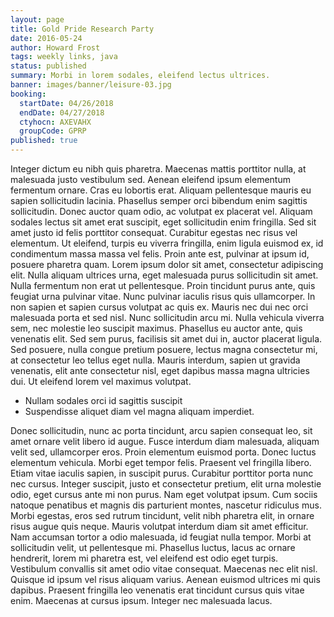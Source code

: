 ```yaml
---
layout: page
title: Gold Pride Research Party
date: 2016-05-24
author: Howard Frost
tags: weekly links, java
status: published
summary: Morbi in lorem sodales, eleifend lectus ultrices.
banner: images/banner/leisure-03.jpg
booking:
  startDate: 04/26/2018
  endDate: 04/27/2018
  ctyhocn: AXEVAHX
  groupCode: GPRP
published: true
---
```

Integer dictum eu nibh quis pharetra. Maecenas mattis porttitor nulla, at malesuada justo vestibulum sed. Aenean eleifend ipsum elementum fermentum ornare. Cras eu lobortis erat. Aliquam pellentesque mauris eu sapien sollicitudin lacinia. Phasellus semper orci bibendum enim sagittis sollicitudin. Donec auctor quam odio, ac volutpat ex placerat vel. Aliquam sodales lectus sit amet erat suscipit, eget sollicitudin enim fringilla. Sed sit amet justo id felis porttitor consequat. Curabitur egestas nec risus vel elementum. Ut eleifend, turpis eu viverra fringilla, enim ligula euismod ex, id condimentum massa massa vel felis. Proin ante est, pulvinar at ipsum id, posuere pharetra quam.
Lorem ipsum dolor sit amet, consectetur adipiscing elit. Nulla aliquam ultrices urna, eget malesuada purus sollicitudin sit amet. Nulla fermentum non erat ut pellentesque. Proin tincidunt purus ante, quis feugiat urna pulvinar vitae. Nunc pulvinar iaculis risus quis ullamcorper. In non sapien et sapien cursus volutpat ac quis ex. Mauris nec dui nec orci malesuada porta et sed nisl. Nunc sollicitudin arcu mi. Nulla vehicula viverra sem, nec molestie leo suscipit maximus. Phasellus eu auctor ante, quis venenatis elit. Sed sem purus, facilisis sit amet dui in, auctor placerat ligula. Sed posuere, nulla congue pretium posuere, lectus magna consectetur mi, at consectetur leo tellus eget nulla. Mauris interdum, sapien ut gravida venenatis, elit ante consectetur nisl, eget dapibus massa magna ultricies dui. Ut eleifend lorem vel maximus volutpat.

* Nullam sodales orci id sagittis suscipit
* Suspendisse aliquet diam vel magna aliquam imperdiet.

Donec sollicitudin, nunc ac porta tincidunt, arcu sapien consequat leo, sit amet ornare velit libero id augue. Fusce interdum diam malesuada, aliquam velit sed, ullamcorper eros. Proin elementum euismod porta. Donec luctus elementum vehicula. Morbi eget tempor felis. Praesent vel fringilla libero. Etiam vitae iaculis sapien, in suscipit purus. Curabitur porttitor porta nunc nec cursus.
Integer suscipit, justo et consectetur pretium, elit urna molestie odio, eget cursus ante mi non purus. Nam eget volutpat ipsum. Cum sociis natoque penatibus et magnis dis parturient montes, nascetur ridiculus mus. Morbi egestas, eros sed rutrum tincidunt, velit nibh pharetra elit, in ornare risus augue quis neque. Mauris volutpat interdum diam sit amet efficitur. Nam accumsan tortor a odio malesuada, id feugiat nulla tempor. Morbi at sollicitudin velit, ut pellentesque mi. Phasellus luctus, lacus ac ornare hendrerit, lorem mi pharetra est, vel eleifend est odio eget turpis. Vestibulum convallis sit amet odio vitae consequat. Maecenas nec elit nisl. Quisque id ipsum vel risus aliquam varius. Aenean euismod ultrices mi quis dapibus. Praesent fringilla leo venenatis erat tincidunt cursus quis vitae enim. Maecenas at cursus ipsum. Integer nec malesuada lacus.
